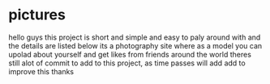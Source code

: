 # pictures
hello guys this project is short and simple and easy to paly around with and the details are listed below
its a photography site where as a model you can upolad about yourself and get likes from friends around the world 
theres still alot of commit to add to this project, as time passes will add add to improve this thanks
